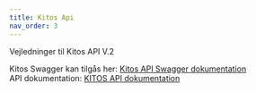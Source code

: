```yaml
---
title: Kitos Api
nav_order: 3
---
```


Vejledninger til Kitos API V.2

Kitos Swagger kan tilgås her: <a href="https://kitos.dk/swagger/ui/index" target="_blank">Kitos API Swagger dokumentation</a>  
API dokumentation: [KITOS API dokumentation](https://os2web.atlassian.net/wiki/spaces/KITOS/pages/657391631/KITOS+API)
